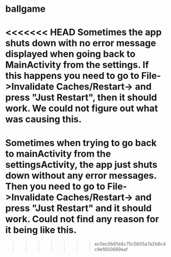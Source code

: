 # ballgame

<<<<<<< HEAD
Sometimes the app shuts down with no error message displayed when going back to MainActivity from the settings. If this happens you need to go to File->Invalidate Caches/Restart-> and press "Just Restart", then it should work. We could not figure out what was causing this.
=======
# Sometimes when trying to go back to mainActivity from the settingsActivity, the app just shuts down without any error messages. Then you need to go to File->Invalidate Caches/Restart-> and press "Just Restart" and it should work. Could not find any reason for it being like this.
>>>>>>> ec0ec0b61d4c75c5605a7a2b6c4c9e1600689eaf
